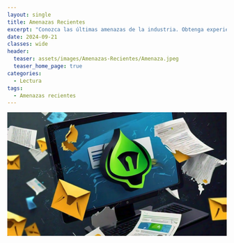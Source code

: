 ```yaml
---
layout: single
title: Amenazas Recientes
excerpt: "Conozca las últimas amenazas de la industria. Obtenga experiencia práctica en la identificación, explotación y mitigación de vulnerabilidades críticas."
date: 2024-09-21
classes: wide
header:
  teaser: assets/images/Amenazas-Recientes/Amenaza.jpeg
  teaser_home_page: true
categories:
  - Lectura
tags:
  - Amenazas recientes
---
```


![Portada](assets/images/Amenazas-Recientes/Portada.png)

